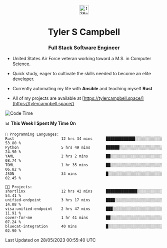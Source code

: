 <p align="center">
<a href="https://www.linkedin.com/in/t36campbell" target="blank"><img align="center" src="https://ik.imagekit.io/t36campbell/Portfolio/linkedin.png.original_m8bbGgPh6.png" alt="t36campbell" height="30" width="30" /></a>
</p>
<h1 align="center">Tyler S Campbell</h1>
<h3 align="center">Full Stack Software Engineer</h3>

* United States Air Force veteran working toward a M.S. in Computer Science.

* Quick study, eager to cultivate the skills needed to become an elite developer.

* Currently automating my life with **Ansible** and teaching myself **Rust**

* All of my projects are available at [https://tylercampbell.space/](https://tylercampbell.space/)

<!--START_SECTION:waka-->
![Code Time](http://img.shields.io/badge/Code%20Time-2%2C528%20hrs%2047%20mins-blue)

📊 **This Week I Spent My Time On** 

```text
💬 Programming Languages: 
Rust                     12 hrs 34 mins      █████████████░░░░░░░░░░░░   53.80 % 
Python                   5 hrs 49 mins       ██████░░░░░░░░░░░░░░░░░░░   24.90 % 
YAML                     2 hrs 2 mins        ██░░░░░░░░░░░░░░░░░░░░░░░   08.74 % 
TOML                     1 hr 35 mins        ██░░░░░░░░░░░░░░░░░░░░░░░   06.82 % 
JSON                     34 mins             █░░░░░░░░░░░░░░░░░░░░░░░░   02.45 % 

🐱‍💻 Projects: 
shortlinx                12 hrs 42 mins      ██████████████░░░░░░░░░░░   54.41 % 
unified-endpoint         3 hrs 17 mins       ████░░░░░░░░░░░░░░░░░░░░░   14.08 % 
visa-unified-endpoint    2 hrs 47 mins       ███░░░░░░░░░░░░░░░░░░░░░░   11.91 % 
cover-for-me             1 hr 41 mins        ██░░░░░░░░░░░░░░░░░░░░░░░   07.24 % 
bluecat-integration      40 mins             █░░░░░░░░░░░░░░░░░░░░░░░░   02.90 % 
```


 Last Updated on 28/05/2023 00:55:40 UTC
<!--END_SECTION:waka-->
